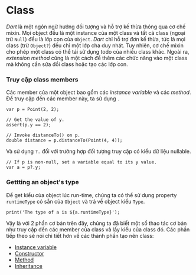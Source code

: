# Class

*Dart* là một ngôn ngữ hướng đối tượng và hỗ trợ kế thừa thông qua cơ chế mixin. Mọi object đều là một instance của một class và tất cả class (ngoại trừ `Null`) đều là lớp con của `Object`. *Dart* chỉ hỗ trợ đơn kế thừa, tức là mọi class (trừ `Object?`) đều chỉ một lớp cha duy nhát. Tuy nhiên, cơ chế mixin cho phép một class có thể tái sử dụng todo của nhiều class khác. Ngoài ra, *extension method* cũng là một cách để thêm các chức năng vào một class mà không cần sửa đổi class hoặc tạo các lớp con.

### Truy cập class members

Các member của một object bao gồm các *instance variable* và các *method*. Để truy cập đến các member này, ta sử dụng `.`
```
var p = Point(2, 2);

// Get the value of y.
assert(p.y == 2);

// Invoke distanceTo() on p.
double distance = p.distanceTo(Point(4, 4));
```

Và sử dụng `?.` đối với trường hợp đối tượng truy cập có kiểu dữ liệu nullable.
```
// If p is non-null, set a variable equal to its y value.
var a = p?.y;
```

### Gettting an object's type

Để get kiểu của object lúc run-time, chúng ta có thể sử dụng property `runtimeType` có sẵn của `Object` và trả về object kiểu `Type`.
```
print('The type of a is ${a.runtimeType}');
```

Vậy là với 2 phần cơ bản trên đây, chúng ta đã biết một số thao tác cơ bản như truy cập đến các member của class và lấy kiểu của class đó. Các phần tiếp theo sẽ nói chi tiết hơn về các thành phần tạo nên class:
- [Instance variable]()
- [Constructor]()
- [Method]()
- [Inheritance]()
